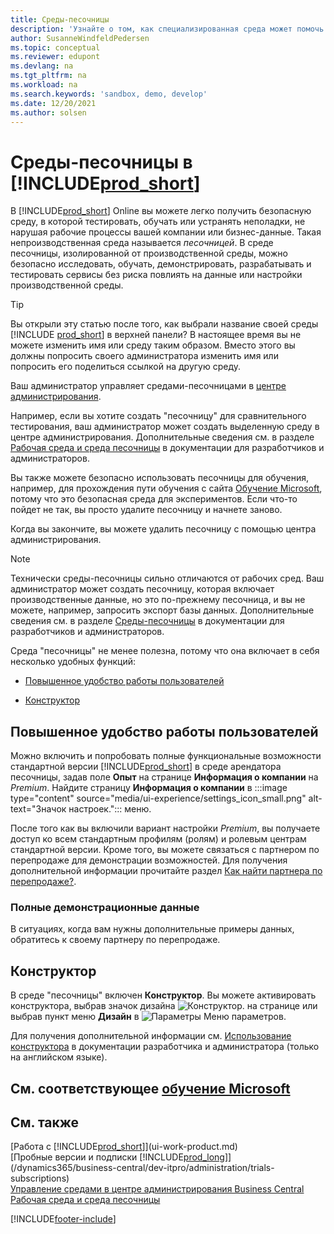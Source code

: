 ```yaml
---
title: Среды-песочницы
description: 'Узнайте о том, как специализированная среда может помочь вам безопасно исследовать, изучать, демонстрировать, разрабатывать, устранять неполадки и тестировать Business Central.'
author: SusanneWindfeldPedersen
ms.topic: conceptual
ms.reviewer: edupont
ms.devlang: na
ms.tgt_pltfrm: na
ms.workload: na
ms.search.keywords: 'sandbox, demo, develop'
ms.date: 12/20/2021
ms.author: solsen
---
```

# <a name="sandbox-environments-in-"></a>Среды-песочницы в [!INCLUDE[prod_short](includes/prod_short.md)]

В [!INCLUDE[prod_short](includes/prod_short.md)] Online вы можете легко получить безопасную среду, в которой тестировать, обучать или устранять неполадки, не нарушая рабочие процессы вашей компании или бизнес-данные. Такая непроизводственная среда называется *песочницей*. В среде песочницы, изолированной от производственной среды, можно безопасно исследовать, обучать, демонстрировать, разрабатывать и тестировать сервисы без риска повлиять на данные или настройки производственной среды.  

> [!TIP]
> Вы открыли эту статью после того, как выбрали название своей среды [!INCLUDE [prod_short](includes/prod_short.md)] в верхней панели? В настоящее время вы не можете изменить имя или среду таким образом. Вместо этого вы должны попросить своего администратора изменить имя или попросить его поделиться ссылкой на другую среду.

Ваш администратор управляет средами-песочницами в [центре администрирования](/dynamics365/business-central/dev-itpro/administration/tenant-admin-center-environments?toc=/dynamics365/business-central/toc.json).  

Например, если вы хотите создать "песочницу" для сравнительного тестирования, ваш администратор может создать выделенную среду в центре администрирования. Дополнительные сведения см. в разделе [Рабочая среда и среда песочницы](/dynamics365/business-central/dev-itpro/administration/environment-types) в документации для разработчиков и администраторов.  

Вы также можете безопасно использовать песочницы для обучения, например, для прохождения пути обучения с сайта [Обучение Microsoft](/training/dynamics365/business-central?WT.mc_id=dyn365bc_landingpage-docs), потому что это безопасная среда для экспериментов. Если что-то пойдет не так, вы просто удалите песочницу и начнете заново.  

Когда вы закончите, вы можете удалить песочницу с помощью центра администрирования.  

> [!NOTE]
> Технически среды-песочницы сильно отличаются от рабочих сред. Ваш администратор может создать песочницу, которая включает производственные данные, но это по-прежнему песочница, и вы не можете, например, запросить экспорт базы данных. Дополнительные сведения см. в разделе [Среды-песочницы](/dynamics365/business-central/dev-itpro/administration/environment-types#sandbox-environments) в документации для разработчиков и администраторов.

Среда "песочницы" не менее полезна, потому что она включает в себя несколько удобных функций:

* [Повышенное удобство работы пользователей](#advanced-user-experience)  
<!--* [Complete sample data](#complete-sample-data)  -->
* [Конструктор](#designer)  

## <a name="advanced-user-experience"></a>Повышенное удобство работы пользователей

Можно включить и попробовать полные функциональные возможности стандартной версии [!INCLUDE[prod_short](includes/prod_short.md)] в среде арендатора песочницы, задав поле **Опыт** на странице **Информация о компании** на *Premium*. Найдите страницу **Информация о компании** в :::image type="content" source="media/ui-experience/settings_icon_small.png" alt-text="Значок настроек."::: меню.  

После того как вы включили вариант настройки *Premium*, вы получаете доступ ко всем стандартным профилям (ролям) и ролевым центрам стандартной версии. Кроме того, вы можете связаться с партнером по перепродаже для демонстрации возможностей. Для получения дополнительной информации прочитайте раздел [Как найти партнера по перепродаже?](across-faq.yml#how-do-i-find-a-reselling-partner).  

### <a name="complete-sample-data"></a>Полные демонстрационные данные

В ситуациях, когда вам нужны дополнительные примеры данных, обратитесь к своему партнеру по перепродаже.
<!-- In the sandbox environment, you can also create a new company with the **Advanced Evaluation - Complete Sample Data** option so that you can take training or step through walkthroughs that require additional sample data, such as [Walkthrough: Receiving and Putting Away in Basic Warehouse Configurations](walkthrough-receiving-and-putting-away-in-basic-warehousing.md).   -->

<!--#### To create a company with complete sample data in a sandbox

1. Choose the ![Lightbulb that opens the Tell Me feature.](media/ui-search/search_small.png "Tell me what you want to do") icon, enter **Companies**, and then choose the related link.  
2. Choose the **New** action, and then choose **Create New Company**.  
3. In the **Assisted Setup for Creating a Company** page, choose **Next**.  
4. Specify a name for the new company, and then, in the **Select the data and setup to get started** field, choose **Advanced Evaluation - Complete Sample Data**.  
5. Complete the rest of the assisted setup guide.  

When the assisted setup guide completes, you can start exploring the new company with the complete sample data. For more information, see [Creating New Companies in [!INCLUDE[prod_short](includes/prod_short.md)]](about-new-company.md).  -->

## <a name="designer"></a>Конструктор

В среде "песочницы" включен **Конструктор**. Вы можете активировать конструктора, выбрав значок дизайна ![Конструктор.](./media/across-sandbox/sandbox-inclient-design-icon.png) на странице или выбрав пункт меню **Дизайн** в ![Параметры](media/ui-experience/settings_icon_small.png) Меню параметров.  

Для получения дополнительной информации см. [Использование конструктора](/dynamics365/business-central/dev-itpro/developer/devenv-inclient-designer) в документации разработчика и администратора (только на английском языке).  

<!-- ![In-client Designer.](./media/across-sandbox/sandbox-inclient-designer.png) -->

## <a name="see-related-microsoft-training"></a>См. соответствующее [обучение Microsoft](/training/modules/admin-online-dynamics-365-business-central/)

## <a name="see-also"></a>См. также

[Работа с [!INCLUDE[prod_short](includes/prod_short.md)]](ui-work-product.md)  
[Пробные версии и подписки [!INCLUDE[prod_long](includes/prod_long.md)]](/dynamics365/business-central/dev-itpro/administration/trials-subscriptions)  
[Управление средами в центре администрирования Business Central](/dynamics365/business-central/dev-itpro/administration/tenant-admin-center-environments)  
[Рабочая среда и среда песочницы](/dynamics365/business-central/dev-itpro/administration/environment-types)  


[!INCLUDE[footer-include](includes/footer-banner.md)]
